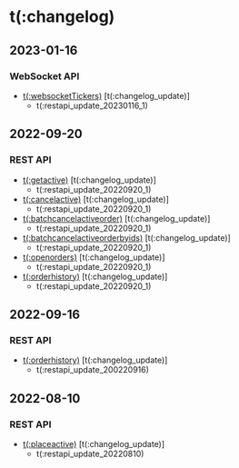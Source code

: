 # t(:changelog)

## 2023-01-16
### WebSocket API
- [t(:websocketTickers)](#t-websockettickers) [t(:changelog_update)]
  - t(:restapi_update_20230116_1)

## 2022-09-20
### REST API
- [t(:getactive)](#t-getactive) [t(:changelog_update)]
  - t(:restapi_update_20220920_1)
- [t(:cancelactive)](#t-cancelactive) [t(:changelog_update)]
  - t(:restapi_update_20220920_1)
- [t(:batchcancelactiveorder)](#t-batchcancelactiveorder) [t(:changelog_update)]
  - t(:restapi_update_20220920_1)
- [t(:batchcancelactiveorderbyids)](#t-batchcancelactiveorderbyids) [t(:changelog_update)]
  - t(:restapi_update_20220920_1)
- [t(:openorders)](#t-openorders) [t(:changelog_update)]
  - t(:restapi_update_20220920_1)
- [t(:orderhistory)](#t-orderhistory) [t(:changelog_update)]
  - t(:restapi_update_20220920_1)

## 2022-09-16
### REST API
- [t(:orderhistory)](#t-orderhistory) [t(:changelog_update)]
  - t(:restapi_update_200220916)

## 2022-08-10
### REST API
- [t(:placeactive)](#t-placeactive) [t(:changelog_update)]
  - t(:restapi_update_20220810)
